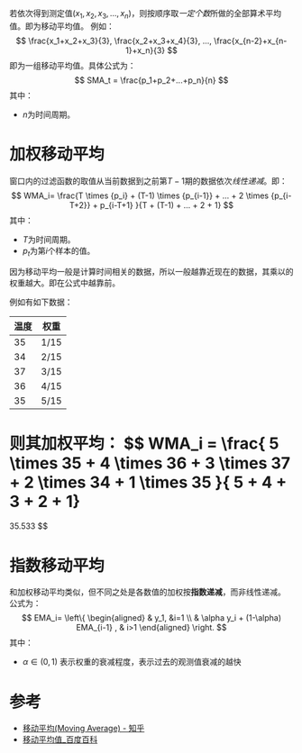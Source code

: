 若依次得到测定值$(x_1, x_2, x_3, ..., x_n)$，则按顺序取*一定个数*所做的全部算术平均值。即为移动平均值。
例如：
$$
\frac{x_1+x_2+x_3}{3}, \frac{x_2+x_3+x_4}{3}, ..., \frac{x_{n-2}+x_{n-1}+x_n}{3}
$$
即为一组移动平均值。具体公式为：
$$
SMA_t = \frac{p_1+p_2+...+p_n}{n}
$$
其中：
- $n$为时间周期。

# 加权移动平均
窗口内的过滤函数的取值从当前数据到之前第$T-1$期的数据依次*线性递减*。即：
$$
WMA_i=
\frac{T \times {p_i} + (T-1) \times {p_{i-1}} + ... + 2 \times {p_{i-T+2}} + p_{i-T+1} }{T + (T-1) + ... + 2 + 1}
$$
其中：
- $T$为时间周期。
- $p_t$为第$i$个样本的值。

因为移动平均一般是计算时间相关的数据，所以一般越靠近现在的数据，其乘以的权重越大。即在公式中越靠前。

例如有如下数据：

| 温度 | 权重 |
| ---- | ---- |
| 35   | 1/15 |
| 34   | 2/15 |
| 37   | 3/15 |
| 36   | 4/15 |
| 35   | 5/15 |

则其加权平均：
$$
WMA_i = \frac{ 5 \times 35 + 4 \times 36 + 3 \times 37 + 2 \times 34 + 1 \times 35 }{ 5 + 4 + 3 + 2 + 1}
=
35.533
$$

# 指数移动平均
和加权移动平均类似，但不同之处是各数值的加权按**指数递减**，而非线性递减。
公式为：
$$
EMA_i=
\left\{
	\begin{aligned}
		& y_1, &i=1 \\
		& \alpha y_i + (1-\alpha) EMA_{i-1} , & i>1
	\end{aligned}
\right.
$$
其中：
- $\alpha \in (0,1)$ 表示权重的衰减程度，表示过去的观测值衰减的越快


# 参考
- [移动平均(Moving Average) - 知乎](https://zhuanlan.zhihu.com/p/151786842)
- [移动平均值\_百度百科](https://baike.baidu.com/item/%E7%A7%BB%E5%8A%A8%E5%B9%B3%E5%9D%87%E5%80%BC/10533531)